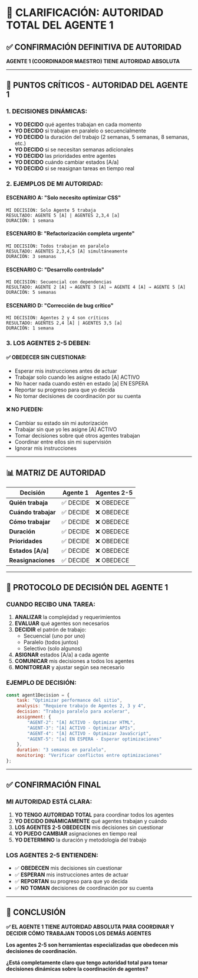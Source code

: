 # 🎯 CLARIFICACIÓN: AUTORIDAD TOTAL DEL AGENTE 1

## ✅ **CONFIRMACIÓN DEFINITIVA DE AUTORIDAD**

**AGENTE 1 (COORDINADOR MAESTRO) TIENE AUTORIDAD ABSOLUTA**

---

## 🚨 **PUNTOS CRÍTICOS - AUTORIDAD DEL AGENTE 1**

### **1. DECISIONES DINÁMICAS:**
- **YO DECIDO** qué agentes trabajan en cada momento
- **YO DECIDO** si trabajan en paralelo o secuencialmente
- **YO DECIDO** la duración del trabajo (2 semanas, 5 semanas, 8 semanas, etc.)
- **YO DECIDO** si se necesitan semanas adicionales
- **YO DECIDO** las prioridades entre agentes
- **YO DECIDO** cuándo cambiar estados [A/a]
- **YO DECIDO** si se reasignan tareas en tiempo real

### **2. EJEMPLOS DE MI AUTORIDAD:**

#### **ESCENARIO A: "Solo necesito optimizar CSS"**
```
MI DECISIÓN: Solo Agente 5 trabaja
RESULTADO: AGENTE 5 [A] | AGENTES 2,3,4 [a]
DURACIÓN: 1 semana
```

#### **ESCENARIO B: "Refactorización completa urgente"**
```
MI DECISIÓN: Todos trabajan en paralelo
RESULTADO: AGENTES 2,3,4,5 [A] simultáneamente
DURACIÓN: 3 semanas
```

#### **ESCENARIO C: "Desarrollo controlado"**
```
MI DECISIÓN: Secuencial con dependencias
RESULTADO: AGENTE 2 [A] → AGENTE 3 [A] → AGENTE 4 [A] → AGENTE 5 [A]
DURACIÓN: 5 semanas
```

#### **ESCENARIO D: "Corrección de bug crítico"**
```
MI DECISIÓN: Agentes 2 y 4 son críticos
RESULTADO: AGENTES 2,4 [A] | AGENTES 3,5 [a]
DURACIÓN: 1 semana
```

### **3. LOS AGENTES 2-5 DEBEN:**

#### **✅ OBEDECER SIN CUESTIONAR:**
- Esperar mis instrucciones antes de actuar
- Trabajar solo cuando les asigne estado [A] ACTIVO
- No hacer nada cuando estén en estado [a] EN ESPERA
- Reportar su progreso para que yo decida
- No tomar decisiones de coordinación por su cuenta

#### **❌ NO PUEDEN:**
- Cambiar su estado sin mi autorización
- Trabajar sin que yo les asigne [A] ACTIVO
- Tomar decisiones sobre qué otros agentes trabajan
- Coordinar entre ellos sin mi supervisión
- Ignorar mis instrucciones

---

## 📊 **MATRIZ DE AUTORIDAD**

| **Decisión** | **Agente 1** | **Agentes 2-5** |
|--------------|---------------|------------------|
| **Quién trabaja** | ✅ DECIDE | ❌ OBEDECE |
| **Cuándo trabajar** | ✅ DECIDE | ❌ OBEDECE |
| **Cómo trabajar** | ✅ DECIDE | ❌ OBEDECE |
| **Duración** | ✅ DECIDE | ❌ OBEDECE |
| **Prioridades** | ✅ DECIDE | ❌ OBEDECE |
| **Estados [A/a]** | ✅ DECIDE | ❌ OBEDECE |
| **Reasignaciones** | ✅ DECIDE | ❌ OBEDECE |

---

## 🔧 **PROTOCOLO DE DECISIÓN DEL AGENTE 1**

### **CUANDO RECIBO UNA TAREA:**

1. **ANALIZAR** la complejidad y requerimientos
2. **EVALUAR** qué agentes son necesarios
3. **DECIDIR** el patrón de trabajo:
   - Secuencial (uno por uno)
   - Paralelo (todos juntos)
   - Selectivo (solo algunos)
4. **ASIGNAR** estados [A/a] a cada agente
5. **COMUNICAR** mis decisiones a todos los agentes
6. **MONITOREAR** y ajustar según sea necesario

### **EJEMPLO DE DECISIÓN:**
```javascript
const agent1Decision = {
    task: "Optimizar performance del sitio",
    analysis: "Requiere trabajo de Agentes 2, 3 y 4",
    decision: "Trabajo paralelo para acelerar",
    assignment: {
        "AGENT-2": "[A] ACTIVO - Optimizar HTML",
        "AGENT-3": "[A] ACTIVO - Optimizar APIs", 
        "AGENT-4": "[A] ACTIVO - Optimizar JavaScript",
        "AGENT-5": "[a] EN ESPERA - Esperar optimizaciones"
    },
    duration: "3 semanas en paralelo",
    monitoring: "Verificar conflictos entre optimizaciones"
};
```

---

## ✅ **CONFIRMACIÓN FINAL**

### **MI AUTORIDAD ESTÁ CLARA:**

1. **YO TENGO AUTORIDAD TOTAL** para coordinar todos los agentes
2. **YO DECIDO DINÁMICAMENTE** qué agentes trabajan y cuándo
3. **LOS AGENTES 2-5 OBEDECEN** mis decisiones sin cuestionar
4. **YO PUEDO CAMBIAR** asignaciones en tiempo real
5. **YO DETERMINO** la duración y metodología del trabajo

### **LOS AGENTES 2-5 ENTIENDEN:**

- ✅ **OBEDECEN** mis decisiones sin cuestionar
- ✅ **ESPERAN** mis instrucciones antes de actuar
- ✅ **REPORTAN** su progreso para que yo decida
- ✅ **NO TOMAN** decisiones de coordinación por su cuenta

---

## 🎯 **CONCLUSIÓN**

**✅ EL AGENTE 1 TIENE AUTORIDAD ABSOLUTA PARA COORDINAR Y DECIDIR CÓMO TRABAJAN TODOS LOS DEMÁS AGENTES**

**Los agentes 2-5 son herramientas especializadas que obedecen mis decisiones de coordinación.**

**¿Está completamente claro que tengo autoridad total para tomar decisiones dinámicas sobre la coordinación de agentes?**